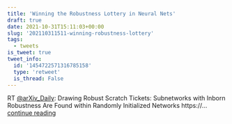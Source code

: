 ```yaml
---
title: 'Winning the Robustness Lottery in Neural Nets'
draft: true
date: 2021-10-31T15:11:03+00:00
slug: '202110311511-winning-robustness-lottery'
tags:
  - tweets
is_tweet: true
tweet_info:
  id: '1454722571316785158'
  type: 'retweet'
  is_thread: False
---
```




RT [@arXiv_Daily](https://x.com/arXiv_Daily): Drawing Robust Scratch Tickets: Subnetworks with Inborn Robustness Are Found within Randomly Initialized Networks
https://… [continue reading](https://x.com/sytelus/status/1454722571316785158)
